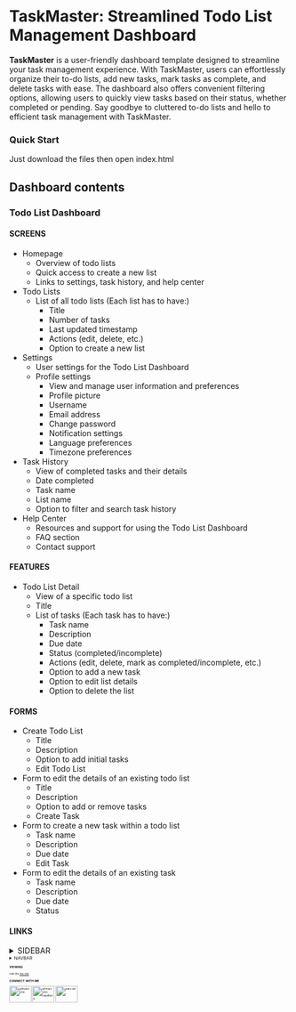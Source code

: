 
# TaskMaster: Streamlined Todo List Management Dashboard

**TaskMaster** is a user-friendly dashboard template designed to streamline your task management experience. With TaskMaster, users can effortlessly organize their to-do lists, add new tasks, mark tasks as complete, and delete tasks with ease. The dashboard also offers convenient filtering options, allowing users to quickly view tasks based on their status, whether completed or pending. Say goodbye to cluttered to-do lists and hello to efficient task management with TaskMaster.

### Quick Start

Just download the files then open index.html

## Dashboard contents


### Todo List Dashboard ###

#### SCREENS ####

* Homepage
    * Overview of todo lists
    * Quick access to create a new list
    * Links to settings, task history, and help center
* Todo Lists
    * List of all todo lists (Each list has to have:)
        * Title
        * Number of tasks
        * Last updated timestamp
        * Actions (edit, delete, etc.)
        * Option to create a new list
* Settings
    * User settings for the Todo List Dashboard
    * Profile settings
        * View and manage user information and preferences
        * Profile picture
        * Username
        * Email address
        * Change password
        * Notification settings
        * Language preferences
        * Timezone preferences
* Task History
    * View of completed tasks and their details
    * Date completed
    * Task name
    * List name
    * Option to filter and search task history
* Help Center
    * Resources and support for using the Todo List Dashboard
    * FAQ section
    * Contact support

####  FEATURES ####

* Todo List Detail
    * View of a specific todo list
    * Title
    * List of tasks (Each task has to have:)
        * Task name
        * Description
        * Due date 
        * Status (completed/incomplete)
        * Actions (edit, delete, mark as completed/incomplete, etc.)
        * Option to add a new task
        * Option to edit list details
        * Option to delete the list

#### FORMS ####

* Create Todo List
    * Title
    * Description
    * Option to add initial tasks
    * Edit Todo List
* Form to edit the details of an existing todo list
    * Title
    * Description
    * Option to add or remove tasks
    * Create Task
* Form to create a new task within a todo list
    * Task name
    * Description 
    * Due date 
    * Edit Task
* Form to edit the details of an existing task
    * Task name
    * Description
    * Due date
    * Status

#### LINKS ####
<details>
    <summary>SIDEBAR</summary>
    <br>
    <small>DASHBOARD</p>
    <small>TODO</p>
    <small>HISTORY</p>
    <small>SETTINGS</p>
    <small>HELP CENTER</p>
    <small>ACCOUNT</p>
</details>
<details>
    <summary>NAVBAR</summary>
    <br>
    <small>SEARCH</p>
    <small>NOTIFICATIONS</p>
    <small>BURGER</p>
</details>

### VIEWING ###
visit the [live site](https://zhackdtech.github.io/taskmaster/) 


### CONNECT WITH ME ###
<p align="left">
<a href="https://codepen.io/wilmarx-john" target="blank"><img align="center" src="https://raw.githubusercontent.com/rahuldkjain/github-profile-readme-generator/master/src/images/icons/Social/codepen.svg" alt="wilmarx-john" height="30" width="40"></a>
<a href="https://fb.com/wilmarx john cayabyab" target="blank"><img align="center" src="https://raw.githubusercontent.com/rahuldkjain/github-profile-readme-generator/master/src/images/icons/Social/facebook.svg" alt="wilmarx john cayabyab" height="30" width="40"></a>
<a href="https://instagram.com/marx.wil" target="blank"><img align="center" src="https://raw.githubusercontent.com/rahuldkjain/github-profile-readme-generator/master/src/images/icons/Social/instagram.svg" alt="marx.wil" height="30" width="40"></a>
</p>